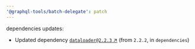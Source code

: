```yaml
---
'@graphql-tools/batch-delegate': patch
---
```


dependencies updates: 

- Updated dependency [`dataloader@2.2.3` ↗︎](https://www.npmjs.com/package/dataloader/v/2.2.3) (from `2.2.2`, in `dependencies`)
